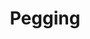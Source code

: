 ---
title: Pegging
crosslinks:
- livven
- pegging_unkinked
- BDSMpersonals
- HiddenStrapon
- lovestrapon
- Pain
- RoughShemanal
- TowelGirls
- CattieCandescent
- ghostnipples
- RandomActsOfPegging
---
